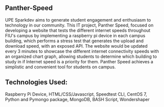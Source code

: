 ## Panther-Speed

UPE Sparkdev aims to generate student engagement and enthusiasm to technology in our community. This IT project, Panther Speed, focused on developing a website that tests the different internet speeds throughout FIU's campus by implementing a raspberry pi device in each campus building, which performs a stress test that generates the upload and download speed, with an exposed API. The website would be updated every 3 minutes to showcase the different  internet connectivity speeds with an organized chart graph, allowing students to determine which building to study in if Internet speed is a priority for them. Panther Speed achieves a simplistic and convenient tool for students on campus.      
## Technologies Used: 
Raspberry Pi Device, HTML/CSS/Javascript, Speedtest CLI, CentOS 7, Python and Pymongo package, MongoDB, BASH Script, Wondershaper

